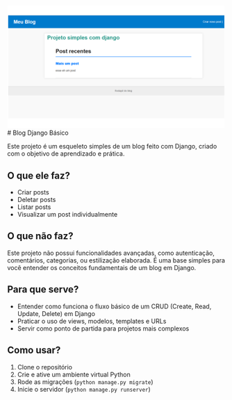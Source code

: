 <img src="images\homepage.png" width="500" />
# Blog Django Básico

Este projeto é um esqueleto simples de um blog feito com Django, criado com o objetivo de aprendizado e prática.

## O que ele faz?

- Criar posts
- Deletar posts
- Listar posts
- Visualizar um post individualmente

## O que **não** faz?

Este projeto não possui funcionalidades avançadas, como autenticação, comentários, categorias, ou estilização elaborada. É uma base simples para você entender os conceitos fundamentais de um blog em Django.

## Para que serve?

- Entender como funciona o fluxo básico de um CRUD (Create, Read, Update, Delete) em Django
- Praticar o uso de views, modelos, templates e URLs
- Servir como ponto de partida para projetos mais complexos

## Como usar?

1. Clone o repositório
2. Crie e ative um ambiente virtual Python
3. Rode as migrações (`python manage.py migrate`)
4. Inicie o servidor (`python manage.py runserver`)



